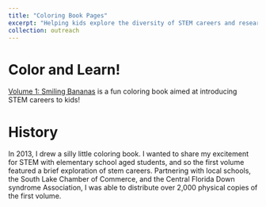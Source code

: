 ```yaml
---
title: "Coloring Book Pages"
excerpt: "Helping kids explore the diversity of STEM careers and research."
collection: outreach
---
```

# Color and Learn!
<a href="myFile.js" download>Volume 1: Smiling Bananas</a> is a fun coloring book aimed at introducing STEM careers to kids!

# History
In 2013, I drew a silly little coloring book. I wanted to share my excitement for STEM with elementary school aged students, and so the first volume featured a brief exploration of stem careers. Partnering with local schools, the South Lake Chamber of Commerce, and the Central Florida Down syndrome Association, I was able to distribute over 2,000 physical copies of the first volume.
